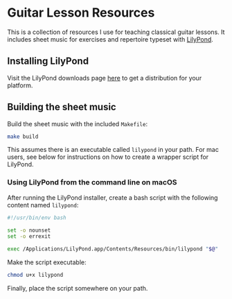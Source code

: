 # Guitar Lesson Resources

This is a collection of resources I use for teaching classical guitar lessons.
It includes sheet music for exercises and repertoire typeset with
[LilyPond](http://lilypond.org/index.html).

## Installing LilyPond

Visit the LilyPond downloads page [here](http://lilypond.org/download.html) to
get a distribution for your platform.

## Building the sheet music

Build the sheet music with the included `Makefile`:
```bash
make build
```

This assumes there is an executable called `lilypond` in your path.  For mac
users, see below for instructions on how to create a wrapper script for
LilyPond.

### Using LilyPond from the command line on macOS

After running the LilyPond installer, create a bash script with the following
content named `lilypond`:
```bash
#!/usr/bin/env bash

set -o nounset
set -o errexit

exec /Applications/LilyPond.app/Contents/Resources/bin/lilypond "$@"
```

Make the script executable:
```bash
chmod u+x lilypond
```

Finally, place the script somewhere on your path.
